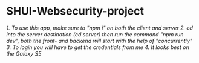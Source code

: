 # SHUI-Websecurity-project

*1. To use this app, make sure to "npm i" on both the client and server*
*2. cd into the server destination (cd server) then run the command "npm run dev", both the front- and backend will start with the help of "concurrently"*
*3. To login you will have to get the credentials from me*
*4. It looks best on the Galaxy S5*